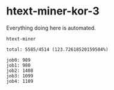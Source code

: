 # htext-miner-kor-3

Everything doing here is automated.

```
htext-miner

total: 5585/4514 (123.72618520159504%)

job0: 989
job1: 980
job2: 1408
job3: 1099
job4: 1109
```